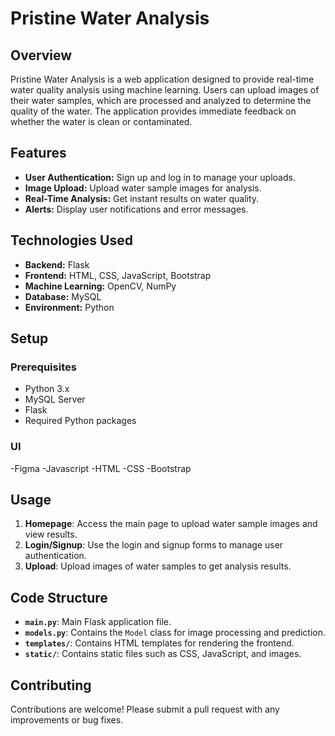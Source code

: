 # Pristine Water Analysis

## Overview

Pristine Water Analysis is a web application designed to provide real-time water quality analysis using machine learning. Users can upload images of their water samples, which are processed and analyzed to determine the quality of the water. The application provides immediate feedback on whether the water is clean or contaminated.

## Features

- **User Authentication:** Sign up and log in to manage your uploads.
- **Image Upload:** Upload water sample images for analysis.
- **Real-Time Analysis:** Get instant results on water quality.
- **Alerts:** Display user notifications and error messages.

## Technologies Used

- **Backend:** Flask
- **Frontend:** HTML, CSS, JavaScript, Bootstrap
- **Machine Learning:** OpenCV, NumPy
- **Database:** MySQL
- **Environment:** Python

## Setup

### Prerequisites

- Python 3.x
- MySQL Server
- Flask
- Required Python packages

### UI
-Figma
-Javascript
-HTML
-CSS
-Bootstrap

## Usage

1. **Homepage**: Access the main page to upload water sample images and view results.
2. **Login/Signup**: Use the login and signup forms to manage user authentication.
3. **Upload**: Upload images of water samples to get analysis results.

## Code Structure

- **`main.py`**: Main Flask application file.
- **`models.py`**: Contains the `Model` class for image processing and prediction.
- **`templates/`**: Contains HTML templates for rendering the frontend.
- **`static/`**: Contains static files such as CSS, JavaScript, and images.

## Contributing

Contributions are welcome! Please submit a pull request with any improvements or bug fixes.

